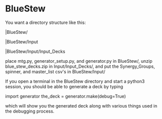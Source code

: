 # BlueStew

You want a directory structure like this:

|BlueStew/

|BlueStew/Input

|BlueStew/Input/Input_Decks

place mtg.py, generator_setup.py, and generator.py in BlueStew/, unzip blue_stew_decks.zip in Input/Input_Decks/, and put the Synergy_Groups, spinner, and master_list csv's in BlueStew/Input/

If you open a terminal in the BlueStew directory and start a python3 session, you should be able to generate a deck by typing

  import generator
  the_deck = generator.make(debug=True)

which will show you the generated deck along with various things used in the debugging process.



